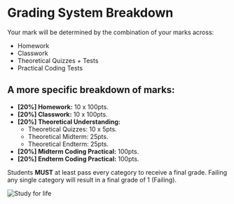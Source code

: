 # Grading System Breakdown

Your mark will be determined by the combination of your marks across:
-  Homework
-  Classwork
-  Theoretical Quizzes + Tests
-  Practical Coding Tests

## A more specific breakdown of marks:

 - **[20%] Homework:** 10 x 100pts.
 - **[20%] Classwork:** 10 x 100pts.
 - **[20%] Theoretical Understanding:**
   - Theoretical Quizzes: 10 x 5pts.
   - Theoretical Midterm: 25pts.
   - Theoretical Endterm: 25pts.
 - **[20%] Midterm Coding Practical:** 100pts.
 - **[20%] Endterm Coding Practical:** 100pts.

Students **MUST** at least pass every category to receive a final grade. Failing any single category will result in a final grade of 1 (Failing).

![Study for life](http://www.phdcomics.com/comics/archive/phd041816s.gif)
